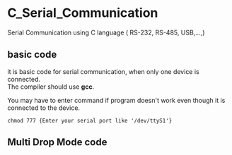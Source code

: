 # C_Serial_Communication


Serial Communication using C language ( RS-232, RS-485, USB,...,)

## basic code
it is basic code for serial communication, when only one device is connected.   
The compiler should use **gcc**.

You may have to enter command if program doesn't work even though it is connected to the device.   
```
chmod 777 {Enter your serial port like '/dev/ttyS1'}
```
## Multi Drop Mode code
